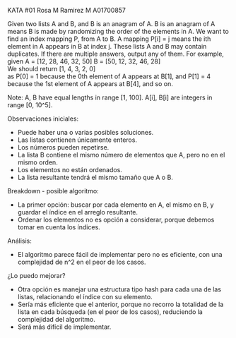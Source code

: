 KATA #01
Rosa M Ramirez M
A01700857

Given two lists A and B, and B is an anagram of A. B is an anagram of A means B is made by randomizing the order of the elements in A.
We want to find an index mapping P, from A to B. A mapping P[i] = j means the ith element in A appears in B at index j.
These lists A and B may contain duplicates. If there are multiple answers, output any of them.
For example, given
A = [12, 28, 46, 32, 50]  B = [50, 12, 32, 46, 28]  
We should return
[1, 4, 3, 2, 0]  
as  P[0] = 1 because the  0th element of  A appears at  B[1], and  P[1] = 4 because the  1st element of  A appears at  B[4], and so on.

Note:
    A, B have equal lengths in range [1, 100].
    A[i], B[i] are integers in range [0, 10^5].

Observaciones iniciales:
- Puede haber una o varias posibles soluciones.
- Las listas contienen únicamente enteros.
- Los números pueden repetirse.
- La lista B contiene el mismo número de elementos que A, pero no en el mismo orden.
- Los elementos no están ordenados.
- La lista resultante tendrá el mismo tamaño que A o B.

Breakdown - posible algoritmo:
- La primer opción: buscar por cada elemento en A, el mismo en B, y guardar el índice en el arreglo resultante.
- Ordenar los elementos no es opción a considerar, porque debemos tomar en cuenta los índices.

Análisis:
- El algoritmo parece fácil de implementar pero no es eficiente, con una complejidad de n^2 en el peor de los casos.

¿Lo puedo mejorar?
- Otra opción es manejar una estructura tipo hash para cada una de las listas, relacionando el índice con su elemento.
- Sería más eficiente que el anterior, porque no recorro la totalidad de la lista en cada búsqueda (en el peor de los casos), reduciendo la complejidad del algoritmo.
- Será más difícil de implementar.